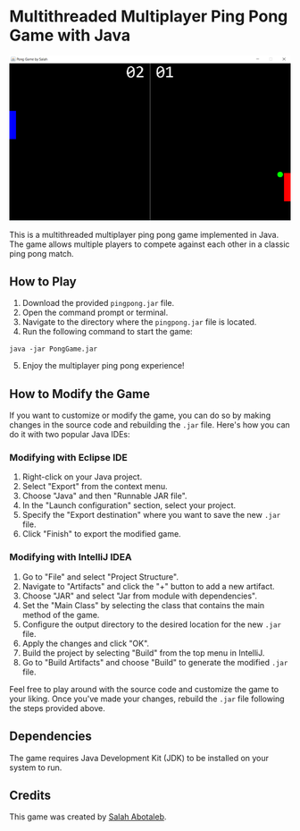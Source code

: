 # Multithreaded Multiplayer Ping Pong Game with Java

![game_screenshot.png](https://github.com/SalahAbotaleb/Multiplayer-Ping-Pong-Game-With-Java/blob/main/image.png)

This is a multithreaded multiplayer ping pong game implemented in Java. The game allows multiple players to compete against each other in a classic ping pong match.

## How to Play

1. Download the provided `pingpong.jar` file.
2. Open the command prompt or terminal.
3. Navigate to the directory where the `pingpong.jar` file is located.
4. Run the following command to start the game:

```shell
java -jar PongGame.jar
```

5. Enjoy the multiplayer ping pong experience!

## How to Modify the Game

If you want to customize or modify the game, you can do so by making changes in the source code and rebuilding the `.jar` file. Here's how you can do it with two popular Java IDEs:

### Modifying with Eclipse IDE

1. Right-click on your Java project.
2. Select "Export" from the context menu.
3. Choose "Java" and then "Runnable JAR file".
4. In the "Launch configuration" section, select your project.
5. Specify the "Export destination" where you want to save the new `.jar` file.
6. Click "Finish" to export the modified game.

### Modifying with IntelliJ IDEA

1. Go to "File" and select "Project Structure".
2. Navigate to "Artifacts" and click the "+" button to add a new artifact.
3. Choose "JAR" and select "Jar from module with dependencies".
4. Set the "Main Class" by selecting the class that contains the main method of the game.
5. Configure the output directory to the desired location for the new `.jar` file.
6. Apply the changes and click "OK".
7. Build the project by selecting "Build" from the top menu in IntelliJ.
8. Go to "Build Artifacts" and choose "Build" to generate the modified `.jar` file.

Feel free to play around with the source code and customize the game to your liking. Once you've made your changes, rebuild the `.jar` file following the steps provided above.

## Dependencies

The game requires Java Development Kit (JDK) to be installed on your system to run.

## Credits

This game was created by [Salah Abotaleb](https://github.com/SalahAbotaleb).

